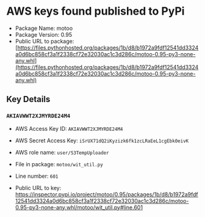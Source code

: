 # AWS keys found published to PyPi

* Package Name: motoo
* Package Version: 0.95
* Public URL to package: [https://files.pythonhosted.org/packages/1b/d8/b1972a9fdf12541dd3324a0d6bc858cf3a1f2338cf72e32030ac1c3d286c/motoo-0.95-py3-none-any.whl](https://files.pythonhosted.org/packages/1b/d8/b1972a9fdf12541dd3324a0d6bc858cf3a1f2338cf72e32030ac1c3d286c/motoo-0.95-py3-none-any.whl)

## Key Details

### `AKIAVWWT2XJMYRDE24M4`

* AWS Access Key ID: `AKIAVWWT2XJMYRDE24M4`
* AWS Secret Access Key: `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` 
* AWS role name: `user/S3TempUploader`
* File in package: `motoo/wit_util.py`
* Line number: `601`

* Public URL to key: https://inspector.pypi.io/project/motoo/0.95/packages/1b/d8/b1972a9fdf12541dd3324a0d6bc858cf3a1f2338cf72e32030ac1c3d286c/motoo-0.95-py3-none-any.whl/motoo/wit_util.py#line.601


